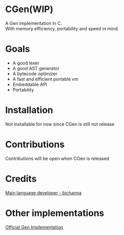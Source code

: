 # CGen(WIP)
A Gen implementation in C.
</br>
With memory efficiency, portability and speed in mind.

# Goals
  - A good lexer
  - A good AST generator
  - A bytecode optimizer
  - A fast and efficient portable vm
  - Embeddable API
  - Portability

# Installation
Not installable for now since CGen is still not release

# Contributions
Contributions will be open when CGen is released

# Credits
<a href="https://github.com/bichanna">Main language developer - bichanna</a>

# Other implementations
<a href="https://github.com/Gen-Lang/Gen">Official Gen Implementation</a>